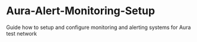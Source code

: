 # Aura-Alert-Monitoring-Setup
Guide how to setup and configure monitoring and alerting systems for Aura test network

